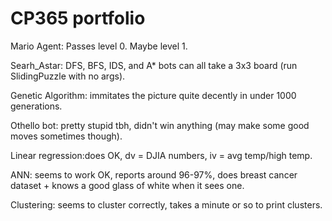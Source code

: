 # CP365 portfolio

Mario Agent: Passes level 0. Maybe level 1.

Searh_Astar:  DFS, BFS, IDS, and A* bots can all take a 3x3 board (run SlidingPuzzle with no args).

Genetic Algorithm: immitates the picture quite decently in under 1000 generations.

Othello bot: pretty stupid tbh, didn't win anything (may make some good moves sometimes though).

Linear regression:does OK,  dv = DJIA numbers, iv = avg temp/high temp.

ANN: seems to work OK, reports around 96-97%, does breast cancer dataset + knows a good glass of white when it sees one.

Clustering: seems to cluster correctly, takes a minute or so to print clusters.




 














